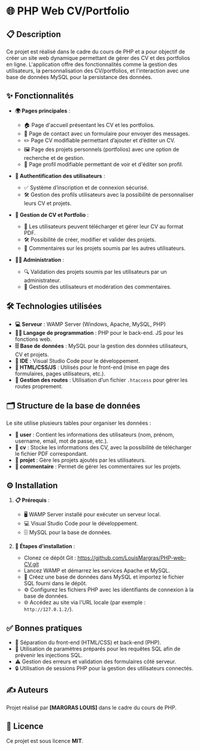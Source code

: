 # 🌐 PHP Web CV/Portfolio

## 📋 Description

Ce projet est réalisé dans le cadre du cours de PHP et a pour objectif de créer un site web dynamique permettant de gérer des CV et des portfolios en ligne. L'application offre des fonctionnalités comme la gestion des utilisateurs, la personnalisation des CV/portfolios, et l'interaction avec une base de données MySQL pour la persistance des données.

## ✨ Fonctionnalités

- **🌍 Pages principales** : 
  - 🏠 Page d'accueil présentant les CV et les portfolios.
  - 📧 Page de contact avec un formulaire pour envoyer des messages.
  - ✏️ Page CV modifiable permettant d’ajouter et d’éditer un CV.
  - 🖼️ Page des projets personnels (portfolios) avec une option de recherche et de gestion.
  - 👤 Page profil modifiable permettant de voir et d'éditer son profil.
  
- **🔐 Authentification des utilisateurs** :
  - ✅ Système d’inscription et de connexion sécurisé.
  - 🛠️ Gestion des profils utilisateurs avec la possibilité de personnaliser leurs CV et projets.

- **📄 Gestion de CV et Portfolio** :
  - 📂 Les utilisateurs peuvent télécharger et gérer leur CV au format PDF.
  - 🛠️ Possibilité de créer, modifier et valider des projets.
  - 💬 Commentaires sur les projets soumis par les autres utilisateurs.

- **👨‍💼 Administration** :
  - 🔍 Validation des projets soumis par les utilisateurs par un administrateur.
  - 👥 Gestion des utilisateurs et modération des commentaires.

## 🛠️ Technologies utilisées

- **💻 Serveur** : WAMP Server (Windows, Apache, MySQL, PHP)
- **👨‍💻 Langage de programmation** : PHP pour le back-end. JS pour les fonctions web.
- **🗄️ Base de données** : MySQL pour la gestion des données utilisateurs, CV et projets.
- **📝 IDE** : Visual Studio Code pour le développement.
- **🎨 HTML/CSS/JS** : Utilisés pour le front-end (mise en page des formulaires, pages utilisateurs, etc.).
- **🔀 Gestion des routes** : Utilisation d’un fichier `.htaccess` pour gérer les routes proprement.
  
## 🗂️ Structure de la base de données

Le site utilise plusieurs tables pour organiser les données :
- **👤 user** : Contient les informations des utilisateurs (nom, prénom, username, email, mot de passe, etc.).
- **📑 cv** : Stocke les informations des CV, avec la possibilité de télécharger le fichier PDF correspondant.
- **💼 projet** : Gère les projets ajoutés par les utilisateurs.
- **💬 commentaire** : Permet de gérer les commentaires sur les projets.

## ⚙️ Installation

1. **📋 Prérequis** :
   - 🖥️ WAMP Server installé pour exécuter un serveur local.
   - 💻 Visual Studio Code pour le développement.
   - 🗄️ MySQL pour la base de données.

2. **🚀 Étapes d'installation** :
   - Clonez ce dépôt Git : https://github.com/LouisMargras/PHP-web-CV.git
   - Lancez WAMP et démarrez les services Apache et MySQL.
   - 📂 Créez une base de données dans MySQL et importez le fichier SQL fourni dans le dépôt.
   - ⚙️ Configurez les fichiers PHP avec les identifiants de connexion à la base de données.
   - 🌐 Accédez au site via l'URL locale (par exemple : `http://127.0.1.2/`).

## ✅ Bonnes pratiques

- 🚧 Séparation du front-end (HTML/CSS) et back-end (PHP).
- 🔐 Utilisation de paramètres préparés pour les requêtes SQL afin de prévenir les injections SQL.
- ⚠️ Gestion des erreurs et validation des formulaires côté serveur.
- 🔒 Utilisation de sessions PHP pour la gestion des utilisateurs connectés.

## ✍️ Auteurs

Projet réalisé par **[MARGRAS LOUIS]** dans le cadre du cours de PHP.

## 📄 Licence

Ce projet est sous licence **MIT**.
